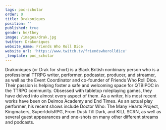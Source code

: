```yaml
---
tags: poc-scholar
order: 0
title: Drakoniques
position: ''
published: true
gender: he/they
image: /images/drak.jpg
twitter: Drakoniques
website_name: Friends Who Roll Dice
website_url: 'https://www.twitch.tv/friendswhorolldice'
_template: poc_scholar
---
```


Drakoniques (or Drak for short) is a Black British nonbinary person who is a professional TTRPG writer, performer, podcaster, producer, and streamer, as well as the Event Coordinator and co-founder of Friends Who Roll Dice. Their passion is helping foster a safe and welcoming space for QTBIPOC in the TTRPG community. Obsessed with tabletop roleplaying games, they have delved into almost every aspect of them. As a writer, his most recent works have been on Deimos Academy and End Times. As an actual play performer, his recent shows include Doctor Who: The Many Hearts Project, Kingmakers, SuperIdolsRPG, From Dusk Till Dark, and KILL SCRN, as well as several guest appearances and one-shots on many other different streams and podcasts.
